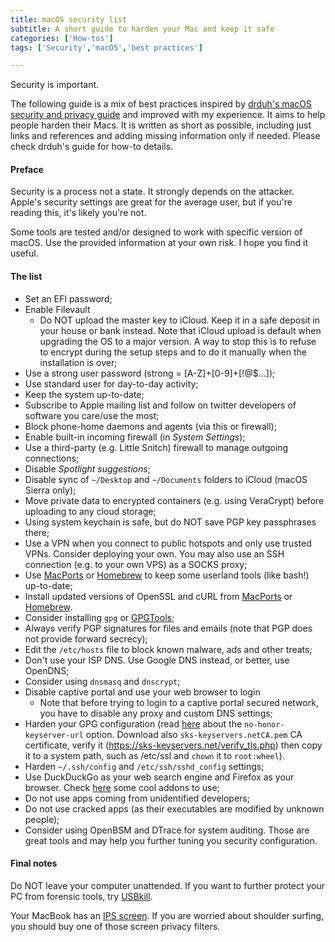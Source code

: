 ```yaml
---
title: macOS security list
subtitle: A short guide to harden your Mac and keep it safe
categories: ['How-tos']
tags: ['Security','macOS','best practices']

---
```


Security is important.

The following guide is a mix of best practices inspired by [drduh's macOS security and privacy guide](https://github.com/drduh/macOS-Security-and-Privacy-Guide) and improved with my experience. It aims to help people harden their Macs. It is written as short as possible, including just links and references and adding missing information only if needed. Please check drduh's guide for how-to details.

#### Preface

Security is a process not a state. It strongly depends on the attacker. Apple's security settings are great for the average user, but if you're reading this, it's likely you're not.

Some tools are tested and/or designed to work with specific version of macOS. Use the provided information at your own risk. I hope you find it useful.

#### The list

- Set an EFI password;
- Enable Filevault
    - Do NOT upload the master key to iCloud. Keep it in a safe deposit in your house or bank instead. Note that iCloud upload is default when upgrading the OS to a major version. A way to stop this is to refuse to encrypt during the setup steps and to do it manually when the installation is over;
- Use a strong user password (strong = [A-Z]+[0-9]+[!@$...]);
- Use standard user for day-to-day activity;
- Keep the system up-to-date;
- Subscribe to Apple mailing list and follow on twitter developers of software you care/use the most;
- Block phone-home daemons and agents (via this or firewall);
- Enable built-in incoming firewall (in *System Settings*);
- Use a third-party (e.g. Little Snitch) firewall to manage outgoing connections;
- Disable *Spotlight suggestions*;
- Disable sync of `~/Desktop` and `~/Documents` folders to iCloud (macOS Sierra only);
- Move private data to encrypted containers (e.g. using VeraCrypt) before uploading to any cloud storage;
- Using system keychain is safe, but do NOT save PGP key passphrases there;
- Use a VPN when you connect to public hotspots and only use trusted VPNs. Consider deploying your own. You may also use an SSH connection (e.g. to your own VPS) as a SOCKS proxy;
- Use [MacPorts](https://macports.org) or [Homebrew](https://brew.sh) to keep some userland tools (like bash!) up-to-date;
- Install updated versions of OpenSSL and cURL from [MacPorts](https://macports.org) or [Homebrew](https://brew.sh).
- Consider installing `gpg` or [GPGTools](https://gpgtools.org);
- Always verify PGP signatures for files and emails (note that PGP does not provide forward secrecy);
- Edit the `/etc/hosts` file to block known malware, ads and other treats;
- Don't use your ISP DNS. Use Google DNS instead, or better, use OpenDNS;
- Consider using `dnsmasq` and `dnscrypt`;
- Disable captive portal and use your web browser to login
    - Note that before trying to login to a captive portal secured network, you have to disable any proxy and custom DNS settings;
- Harden your GPG configuration (read [here](https://lists.gnupg.org/pipermail/gnupg-users/2016-May/055931.html) about the `no-honor-keyserver-url` option. Download also `sks-keyservers.netCA.pem` CA certificate, verify it (https://sks-keyservers.net/verify_tls.php) then copy it to a system path, such as /etc/ssl and `chown` it to `root:wheel`).
- Harden `~/.ssh/config` and `/etc/ssh/sshd_config` settings;
- Use DuckDuckGo as your web search engine and Firefox as your browser. Check [here](https://github.com/drduh/macOS-Security-and-Privacy-Guide#browser) some cool addons to use;
- Do not use apps coming from unidentified developers;
- Do not use cracked apps (as their executables are modified by unknown people);
- Consider using OpenBSM and DTrace for system auditing. Those are great tools and may help you further tuning you security configuration.

#### Final notes

Do NOT leave your computer unattended. If you want to further protect your PC from forensic tools, try [USBkill](https://github.com/hephaest0s/usbkill).

Your MacBook has an [IPS screen](https://en.wikipedia.org/wiki/IPS_panel). If you are worried about shoulder surfing, you should buy one of those screen privacy filters.
